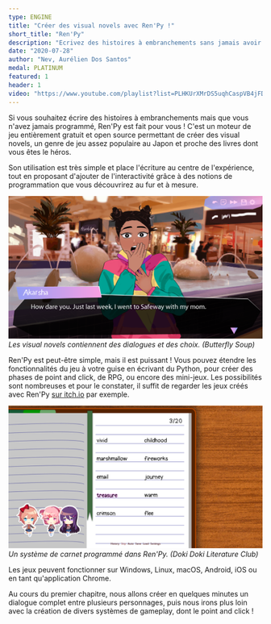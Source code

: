 ```yaml
---
type: ENGINE
title: "Créer des visual novels avec Ren'Py !"
short_title: "Ren'Py"
description: "Ecrivez des histoires à embranchements sans jamais avoir programmé auparavant avec Ren'Py, un logiciel gratuit. Approfondissez vos connaissances en créant des systèmes de gameplay et un point and click."
date: "2020-07-28"
author: "Nev, Aurélien Dos Santos"
medal: PLATINUM
featured: 1
header: 1
video: "https://www.youtube.com/playlist?list=PLHKUrXMrDS5uqhCaspVB4jFDkkHrkFUBV"
---
```


Si vous souhaitez écrire des histoires à embranchements mais que vous n'avez jamais programmé, Ren'Py est fait pour vous ! C'est un moteur de jeu entièrement gratuit et open source permettant de créer des visual novels, un genre de jeu assez populaire au Japon et proche des livres dont vous êtes le héros.

Son utilisation est très simple et place l'écriture au centre de l'expérience, tout en proposant d'ajouter de l'interactivité grâce à des notions de programmation que vous découvrirez au fur et à mesure.

![Screenshot de Butterfly Soup](./butterfly-soup.png)
*Les visual novels contiennent des dialogues et des choix. (Butterfly Soup)*

Ren'Py est peut-être simple, mais il est puissant ! Vous pouvez étendre les fonctionnalités du jeu à votre guise en écrivant du Python, pour créer des phases de point and click, de RPG, ou encore des mini-jeux. Les possibilités sont nombreuses et pour le constater, il suffit de regarder les jeux créés avec Ren'Py [sur itch.io](https://itch.io/games/newest/made-with-renpy) par exemple.

![Screenshot de Doki Doki Literature Club](./doki-doki-literature-club.png)
*Un système de carnet programmé dans Ren'Py. (Doki Doki Literature Club)*

Les jeux peuvent fonctionner sur Windows, Linux, macOS, Android, iOS ou en tant qu'application Chrome.

Au cours du premier chapitre, nous allons créer en quelques minutes un dialogue complet entre plusieurs personnages, puis nous irons plus loin avec la création de divers systèmes de gameplay, dont le point and click !
